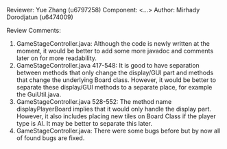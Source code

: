 Reviewer: Yue Zhang (u6797258)
Component: <...>
Author: Mirhady Dorodjatun (u6474009)

Review Comments:


1.	GameStageController.java: Although the code is newly written at the moment, it would be better to add some more javadoc and comments later on for more readability.
2.	GameStageController.java 417-548: It is good to have separation between methods that only change the display/GUI part and methods that change the underlying Board class. However, it would be better to separate these display/GUI methods to a separate place, for example the GuiUtil.java.
3.	GameStageController.java 528-552: The method name displayPlayerBoard implies that it would only handle the display part. However, it also includes placing new tiles on Board Class if the player type is AI. It may be better to separate this later.
4.	GameStageController.java: There were some bugs before but by now all of found bugs are fixed.